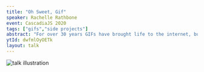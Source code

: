 ```yaml
---
title: "Oh Sweet, Gif"
speaker: Rachelle Rathbone
event: CascadiaJS 2020
tags: ["gifs","side projects"]
abstract: "For over 30 years GIFs have brought life to the internet, but some are unable to enjoy their magic, irony and humor. Others simply despise them. Hear how I built a GIF sharing site that attacks that problem head on by building an app that will make GIFs accessible for all, while getting a free SEO boost from Google."
ytId: dwfmlOyOETk
layout: talk
---
```

![talk illustration](https://2020.cascadiajs.com/images/speakers/rachelle-rathbone-illustration.png)
